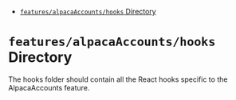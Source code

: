 <!-- START doctoc generated TOC please keep comment here to allow auto update -->
<!-- DON'T EDIT THIS SECTION, INSTEAD RE-RUN doctoc TO UPDATE -->

- [`features/alpacaAccounts/hooks` Directory](#featuresalpacaaccountshooks-directory)

<!-- END doctoc generated TOC please keep comment here to allow auto update -->

# `features/alpacaAccounts/hooks` Directory

The hooks folder should contain all the React hooks specific to the AlpacaAccounts feature.
